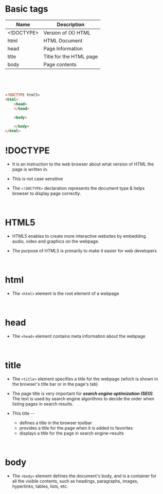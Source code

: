 # Basic tags

| Name       | Description             |
| ---------- | ----------------------- |
| <!DOCTYPE> | Version of (X) HTML     |
| html       | HTML Document           |
| head       | Page Information        |
| title      | Title for the HTML page |
| body       | Page contents           |

&nbsp;

&nbsp;

```html
<!DOCTYPE html5>
<html>
    <head>
    </head>
    
    <body>

    </body>
</html>
```
# !DOCTYPE

- It is an instruction to the web browser about what version of HTML the page is written in.

- This is not case sensitive

- The `<!DOCTYPE>` declaration represents the document type & helps browser to display page correctly.

&nbsp;

# HTML5

- HTML5 enables to create more interactive websites by embedding audio, video and graphics on the webpage.

- The purpose of HTML5 is primarily to make it easier for web developers

&nbsp;

# html

- The `<html>` element is the root element of a webpage

&nbsp;

# head

- The `<head>` element contains meta information about the webpage

&nbsp;

# title

- The `<title>` element specifies a title for the webpage (which is shown in the browser's title bar or in the page's tab)

- The page title is very important for ***search engine optimization (SEO)***. The text is used by search engine algorithms to decide the order when listing pages in search results.

- This title --
  - defines a title in the browser toolbar
  - provides a title for the page when it is added to favorites
  - displays a title for the page in search engine-results

&nbsp;

# body

- The `<body>` element defines the document's body, and is a container for all the visible contents, such as headings, paragraphs, images, hyperlinks, tables, lists, etc.
